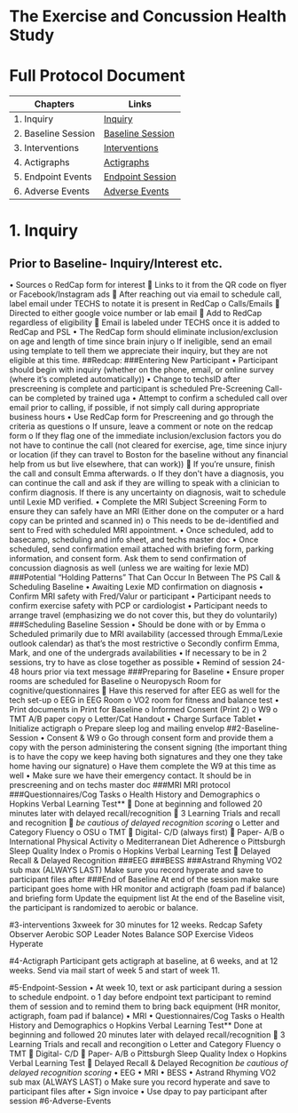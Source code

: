# The Exercise and Concussion Health Study 


# Full Protocol Document


| Chapters                    | Links                                                   |
| --------------------------- | ------------------------------------------------------- |
| 1. Inquiry                  | [Inquiry](#1-Inquiry)                                   |
| 2. Baseline Session         | [Baseline Session](#2-Baseline-Session)                 |
| 3. Interventions            | [Interventions](#3-interventions)                       |
| 4. Actigraphs               | [Actigraphs](#4-Actigraphs)                             |
| 5. Endpoint Events          | [Endpoint Session](#5-Endpoint-Session)                 |
| 6. Adverse Events           | [Adverse Events](#6-Adverse-Events)                     |


# 1. Inquiry
## Prior to Baseline- Inquiry/Interest etc.
•	Sources
  o	RedCap form for interest
    	Links to it from the QR code on flyer or Facebook/Instagram ads
    	After reaching out via email to schedule call, label email under TECHS to notate it is        present in RedCap
  o	Calls/Emails
    	Directed to either google voice number or lab email
    	Add to RedCap regardless of eligibility
    	Email is labeled under TECHS once it is added to RedCap and PSL
•	The RedCap form should eliminate inclusion/exclusion on age and length of time since brain injury
  o	If ineligible, send an email using template to tell them we appreciate their inquiry, but   they are not eligible at this time. 
##Redcap:
###Entering New Participant
•	Participant should begin with inquiry (whether on the phone, email, or online survey (where it’s completed automatically)) 
•	Change to techsID after prescreening is complete and participant is scheduled 
Pre-Screening Call- can be completed by trained uga
•	Attempt to confirm a scheduled call over email prior to calling, if possible, if not simply call during appropriate business hours
•	Use RedCap form for Prescreening and go through the criteria as questions
  o	If unsure, leave a comment or note on the redcap form
  o	If they flag one of the immediate inclusion/exclusion factors you do not have to continue     the call (not cleared for exercise, age, time since injury or location (if they can travel     to Boston for the baseline without any financial help from us but live elsewhere, that can     work))
    	If you’re unsure, finish the call and consult Emma afterwards.
  o	If they don't have a diagnosis, you can continue the call and ask if they are willing to speak with a clinician to confirm diagnosis. If there is any uncertainty on diagnosis, wait to schedule until Lexie MD verified.
•	Complete the MRI Subject Screening Form to ensure they can safely have an MRI (Either done on the computer or a hard copy can be printed and scanned in)
  o	This needs to be de-identified and sent to Fred with scheduled MRI appointment. 
•	Once scheduled, add to basecamp, scheduling and info sheet, and techs master doc
•	Once scheduled, send confirmation email attached with briefing form, parking information, and consent form.  Ask them to send confirmation of concussion diagnosis as well (unless we are waiting for lexie MD)
###Potential “Holding Patterns” That Can Occur In Between The PS Call & Scheduling Baseline
•	Awaiting Lexie MD confirmation on diagnosis
•	Confirm MRI safety with Fred/Valur or participant
•	Participant needs to confirm exercise safety with PCP or cardiologist
•	Participant needs to arrange travel (emphasizing we do not cover this, but they do voluntarily)
###Scheduling Baseline Session
•	Should be done with or by Emma
  o	Scheduled primarily due to MRI availability (accessed through Emma/Lexie outlook calendar) as that’s the most restrictive
  o	Secondly confirm Emma, Mark, and one of the undergrads availabilities
•	If necessary to be in 2 sessions, try to have as close together as possible
•	Remind of session 24-48 hours prior via text message
###Preparing for Baseline
•	Ensure proper rooms are scheduled for Baseline
  o	Neuropysch Room for cognitive/questionnaires
    	Have this reserved for after EEG as well for the tech set-up
  o	EEG in EEG Room
  o	VO2 room for fitness and balance test
•	Print documents in Print for Baseline
  o	Informed Consent (Print 2)
  o	W9
  o	TMT A/B paper copy
  o	Letter/Cat Handout
•	Charge Surface Tablet
•	Initialize actigraph
  o	Prepare sleep log and mailing envelop 
##2-Baseline-Session
•	Consent & W9
  o	Go through consent form and provide them a copy with the person administering the consent   signing (the important thing is to have the copy we keep having both signatures and they one   they take home having our signature)
  o	Have them complete the W9 at this time as well
•	Make sure we have their emergency contact. It should be in prescreening and on techs master doc
###MRI
  MRI protocol
###Questionnaires/Cog Tasks
  o	Health History and Demographics
  o	Hopkins Verbal Learning Test**
    	Done at beginning and followed 20 minutes later with delayed recall/recognition
    	3 Learning Trials and recall and recognition 
    	*be cautious of delayed recognition scoring*
  o	Letter and Category Fluency
  o	OSU
  o	TMT
    	Digital- C/D (always first)
    	Paper- A/B
  o	International Physical Activity 
  o	Mediterranean Diet Adherence
  o	Pittsburgh Sleep Quality Index
  o	Promis
  o	Hopkins Verbal Learning Test
    	Delayed Recall & Delayed Recognition
###EEG
###BESS
###Astrand Rhyming VO2 sub max (ALWAYS LAST)
Make sure you record hyperate and save to participant files after
###End of Baseline
At end of the session make sure participant goes home with HR monitor and actigraph (foam pad if balance) and briefing form
Update the equipment list
At the end of the Baseline visit, the participant is randomized to aerobic or balance.

#3-interventions
3xweek for 30 minutes for 12 weeks.
Redcap
Safety Observer 
Aerobic SOP
Leader Notes
Balance SOP
Exercise Videos
Hyperate

#4-Actigraph
Participant gets actigraph at baseline, at 6 weeks, and at 12 weeks. Send via mail start of week 5 and start of week 11. 

#5-Endpoint-Session
•	At week 10, text or ask participant during a session to schedule endpoint.
  o	1 day before endpoint text participant to remind them of session and to remind them to        bring back equipment (HR monitor, actigraph, foam pad if balance)
•	MRI
•	Questionnaires/Cog Tasks
    o	Health History and Demographics
    o	Hopkins Verbal Learning Test**
        Done at beginning and followed 20 minutes later with delayed recall/recognition
    	3 Learning Trials and recall and recongition 
    o	Letter and Category Fluency
    o	TMT
    	Digital- C/D
    	Paper- A/B
    o	Pittsburgh Sleep Quality Index
    o	Hopkins Verbal Learning Test
    	Delayed Recall & Delayed Recognition *be cautious of delayed recognition scoring*
•	EEG
•	MRI
•	BESS
•	Astrand Rhyming VO2 sub max (ALWAYS LAST)
  o	Make sure you record hyperate and save to participant files after
•	Sign invoice
•	Use dpay to pay participant after session 
#6-Adverse-Events